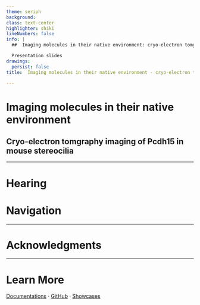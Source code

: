 ```yaml
---
theme: seriph
background: 
class: text-center
highlighter: shiki
lineNumbers: false
info: |
  ##  Imaging molecules in their native environment: cryo-electron tomgraphy imaging of pcdh15 in mouse stereocilia

  Presentation slides 
drawings:
  persist: false
title:  Imaging molecules in their native environment - cryo-electron tomgraphy imaging of pcdh15 in mouse stereocilia

---
```


#  Imaging molecules in their native environment
## Cryo-electron tomgraphy imaging of Pcdh15 in mouse stereocilia


<div class="abs-br m-6 flex gap-2">
  
  <a href="https://github.com/jojoelfe/pcdh15_tomo_talk" target="_blank" alt="GitHub"
    class="text-xl icon-btn opacity-50 !border-none !hover:text-white">
    <carbon-logo-github />
  </a>
</div>

<!--
The last comment block of each slide will be treated as slide notes. It will be visible and editable in Presenter Mode along with the slide. [Read more in the docs](https://sli.dev/guide/syntax.html#notes)
-->

---

# Hearing

<stereocilia-animation></stereocilia-animation>
---

# Navigation

---
# Acknowledgments

---
# Learn More

[Documentations](https://sli.dev) · [GitHub](https://github.com/slidevjs/slidev) · [Showcases](https://sli.dev/showcases.html)
